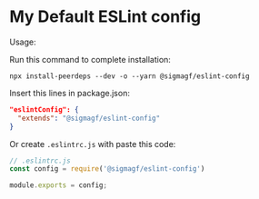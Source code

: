 # My Default ESLint config

Usage:

Run this command to complete installation:

```
npx install-peerdeps --dev -o --yarn @sigmagf/eslint-config
```

Insert this lines in package.json:

```json
"eslintConfig": {
  "extends": "@sigmagf/eslint-config"
}
```

Or create `.eslintrc.js` with paste this code:

```javascript
// .eslintrc.js
const config = require('@sigmagf/eslint-config')

module.exports = config;
```